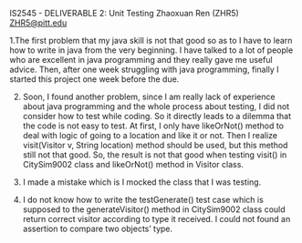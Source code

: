 IS2545 - DELIVERABLE 2: Unit Testing
Zhaoxuan Ren (ZHR5)
ZHR5@pitt.edu

1.The first problem that my java skill is not that good so as to I have to learn how to write in java from the very beginning. I have talked to a lot of people who are excellent in java programming and they really gave me useful advice. Then, after one week struggling with java programming, finally I started this project one week before the due.

2. Soon, I found another problem, since I am really lack of experience about java programming and the whole process about testing, I did not consider how to test while coding. So it directly leads to a dilemma that the code is not easy to test. At first, I only have likeOrNot() method to deal with logic of going to a location and like it or not. Then I realize visit(Visitor v, String location) method should be used, but this method still not that good. So, the result is not that good when testing visit() in CitySim9002 class and likeOrNot() method in Visitor class.
 
3. I made a mistake which is I mocked the class that I was testing.

4. I do not know how to write the testGenerate() test case which is supposed to the generateVisitor() method in CitySim9002 class could return correct visitor according to type it received. I could not found an assertion to compare two objects’ type. 























